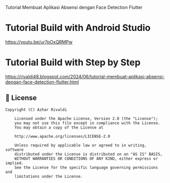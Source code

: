 Tutorial Membuat Aplikasi Absensi dengan Face Detection Flutter

# Tutorial Build with Android Studio
https://youtu.be/ur7pOxQRMPw

# Tutorial Build with Step by Step
https://rivaldi48.blogspot.com/2024/06/tutorial-membuat-aplikasi-absensi-dengan-face-detection-flutter.html

## 📄 License
```
Copyright (C) Azhar Rivaldi

    Licensed under the Apache License, Version 2.0 (the "License");
    you may not use this file except in compliance with the License.
    You may obtain a copy of the License at

    http://www.apache.org/licenses/LICENSE-2.0

    Unless required by applicable law or agreed to in writing, software
    distributed under the License is distributed on an "AS IS" BASIS,
    WITHOUT WARRANTIES OR CONDITIONS OF ANY KIND, either express or implied.
    See the License for the specific language governing permissions and
    limitations under the License.

```
